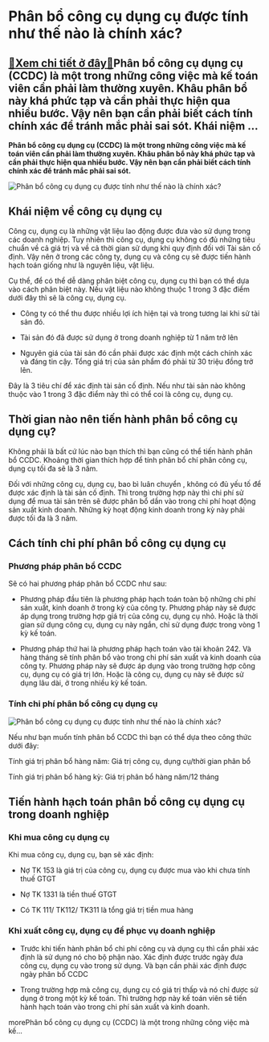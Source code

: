 Phân bổ công cụ dụng cụ được tính như thế nào là chính xác?
===========================================================

[:gift:Xem chi tiết ở đây:gift:](https://hddtvn.com/phan-bo-cong-cu-dung-cu-duoc-tinh-nhu-the-nao-la-chinh-xac/)Phân bổ công cụ dụng cụ (CCDC) là một trong những công việc mà kế toán viên cần phải làm thường xuyên. Khâu phân bổ này khá phức tạp và cần phải thực hiện qua nhiều bước. Vậy nên bạn cần phải biết cách tính chính xác để tránh mắc phải sai sót. Khái niệm …
---------------------------------------------------------------------------------------------------------------------------------------------------------------------------------------------------------------------------------------------------------------

**Phân bổ công cụ dụng cụ (CCDC) là một trong những công việc mà kế toán viên cần phải làm thường xuyên. Khâu phân bổ này khá phức tạp và cần phải thực hiện qua nhiều bước. Vậy nên bạn cần phải biết cách tính chính xác để tránh mắc phải sai sót.**


![Phân bổ công cụ dụng cụ được tính như thế nào là chính xác?](https://hddtvn.com/wp-content/uploads/2021/01/cu-1567266525409137788972.png)


Khái niệm về công cụ dụng cụ
----------------------------


Công cụ, dụng cụ là những vật liệu lao động được đưa vào sử dụng trong các doanh nghiệp. Tuy nhiên thì công cụ, dụng cụ không có đủ những tiêu chuẩn về cả giá trị và về cả thời gian sử dụng khi quy định đối với Tài sản cố định. Vậy nên ở trong các công ty, dụng cụ và công cụ sẽ được tiến hành hạch toán giống như là nguyên liệu, vật liệu.


Cụ thể, để có thể dễ dàng phân biệt công cụ, dụng cụ thì bạn có thể dựa vào cách phân biệt này. Nếu vật liệu nào không thuộc 1 trong 3 đặc điểm dưới đây thì sẽ là công cụ, dụng cụ.




* Công ty có thể thu được nhiều lợi ích hiện tại và trong tương lai khi sử tài sản đó.

* Tài sản đó đã được sử dụng ở trong doanh nghiệp từ 1 năm trở lên

* Nguyên giá của tài sản đó cần phải được xác định một cách chính xác và đáng tin cậy. Tổng giá trị của sản phẩm đó phải từ 30 triệu đồng trở lên.



Đây là 3 tiêu chí để xác định tài sản cố định. Nếu như tài sản nào không thuộc vào 1 trong 3 đặc điểm này thì có thể coi là công cụ, dụng cụ.


Thời gian nào nên tiến hành phân bổ công cụ dụng cụ?
----------------------------------------------------


Không phải là bất cứ lúc nào bạn thích thì bạn cũng có thể tiến hành phân bổ CCDC. Khoảng thời gian thích hợp để tính phân bổ chí phân công cụ, dụng cụ tối đa sẽ là 3 năm.


Đối với những công cụ, dụng cụ, bao bì luân chuyển , không có đủ yếu tố để được xác định là tài sản cố định. Thì trong trường hợp này thì chi phí sử dụng để mua tài sản trên sẽ được phân bổ dần vào trong chi phí hoạt động sản xuất kinh doanh. Những kỳ hoạt động kinh doanh trong kỳ này phải được tối đa là 3 năm.


Cách tính chi phí phân bổ công cụ dụng cụ
-----------------------------------------


### Phương pháp phân bổ CCDC


Sẽ có hai phương pháp phân bổ CCDC như sau:




* Phương pháp đầu tiên là phương pháp hạch toán toàn bộ những chi phí sản xuất, kinh doanh ở trong kỳ của công ty. Phương pháp này sẽ được áp dụng trong trường hợp giá trị của công cụ, dụng cụ nhỏ. Hoặc là thời gian sử dụng công cụ, dụng cụ này ngắn, chỉ sử dụng được trong vòng 1 kỳ kế toán.

* Phương pháp thứ hai là phương pháp hạch toán vào tài khoản 242. Và hàng tháng sẽ tính phân bổ vào trong chi phí sản xuất và kinh doanh của công ty. Phương pháp này sẽ được áp dụng vào trong trường hợp công cụ, dụng cụ có giá trị lớn. Hoặc là công cụ, dụng cụ này sẽ được sử dụng lâu dài, ở trong nhiều kỳ kế toán.



### Tính chi phí phân bổ công cụ dụng cụ


![Phân bổ công cụ dụng cụ được tính như thế nào là chính xác?](https://hddtvn.com/wp-content/uploads/2021/01/danh-mE1BBA5c-cC3B4ng-cE1BBA5-dE1BBA5ng-cE1BBA5-vC483n-phC3B2ng-avar-1197x800-1.jpg)


Nếu như bạn muốn tính phân bổ CCDC thì bạn có thể dựa theo công thức dưới đây:


Tính giá trị phân bổ hàng năm: Giá trị công cụ, dụng cụ/thời gian phân bổ


Tính giá trị phân bổ hàng kỳ: Giá trị phân bổ hàng năm/12 tháng


Tiến hành hạch toán phân bổ công cụ dụng cụ trong doanh nghiệp
--------------------------------------------------------------


### Khi mua công cụ dụng cụ


Khi mua công cụ, dụng cụ, bạn sẽ xác định:




* Nợ TK 153 là giá trị của công cụ, dụng cụ được mua vào khi chưa tính thuế GTGT

* Nợ TK 1331 là tiền thuế GTGT

* Có TK 111/ TK112/ TK311 là tổng giá trị tiền mua hàng



### Khi xuất công cụ, dụng cụ để phục vụ doanh nghiệp




* Trước khi tiến hành phân bổ chi phí công cụ và dụng cụ thì cần phải xác định là sử dụng nó cho bộ phận nào. Xác định được trước ngày đưa công cụ, dụng cụ vào trong sử dụng. Và bạn cần phải xác định được ngày phân bổ CCDC

* Trong trường hợp mà công cụ, dụng cụ có giá trị thấp và nó chỉ được sử dụng ở trong một kỳ kế toán. Thì trường hợp này kế toán viên sẽ tiến hành hạch toán vào trong chi phí sản xuất và kinh doanh.



morePhân bổ công cụ dụng cụ (CCDC) là một trong những công việc mà kế…


